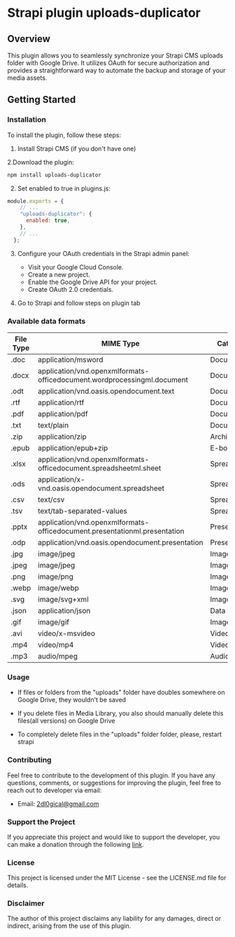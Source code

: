 # Strapi plugin uploads-duplicator

## Overview
This plugin allows you to seamlessly synchronize your Strapi CMS uploads folder with Google Drive. 
It utilizes OAuth for secure authorization and provides a straightforward way to automate the backup and storage of your media assets.

## Getting Started

### Installation
To install the plugin, follow these steps:

1. Install Strapi CMS (if you don't have one)

2.Download the plugin:

```bash
npm install uploads-duplicator
```

2. Set enabled to true in plugins.js:

```javascript
module.exports = {
    // ...
    "uploads-duplicator": {
      enabled: true,
    },
    // ...
  };
```
3. Configure your OAuth credentials in the Strapi admin panel:
    * Visit your Google Cloud Console.
    * Create a new project.
    * Enable the Google Drive API for your project.
    * Create OAuth 2.0 credentials.

4. Go to Strapi and follow steps on plugin tab

### Available data formats

| File Type       | MIME Type                                                | Category    |
| --------------- | -------------------------------------------------------- | ----------- |
| .doc            | application/msword                                      | Documents   |
| .docx           | application/vnd.openxmlformats-officedocument.wordprocessingml.document | Documents   |
| .odt            | application/vnd.oasis.opendocument.text                   | Documents   |
| .rtf            | application/rtf                                         | Documents   |
| .pdf            | application/pdf                                         | Documents   |
| .txt            | text/plain                                              | Documents   |
| .zip            | application/zip                                         | Archives    |
| .epub           | application/epub+zip                                   | E-books     |
| .xlsx           | application/vnd.openxmlformats-officedocument.spreadsheetml.sheet | Spreadsheets |
| .ods            | application/x-vnd.oasis.opendocument.spreadsheet        | Spreadsheets |
| .csv            | text/csv                                                | Spreadsheets |
| .tsv            | text/tab-separated-values                              | Spreadsheets |
| .pptx           | application/vnd.openxmlformats-officedocument.presentationml.presentation | Presentations |
| .odp            | application/vnd.oasis.opendocument.presentation        | Presentations |
| .jpg            | image/jpeg                                              | Images      |
| .jpeg           | image/jpeg                                              | Images      |
| .png            | image/png                                               | Images      |
| .webp           | image/webp                                              | Images      |
| .svg            | image/svg+xml                                           | Images      |
| .json           | application/json                                        | Data        |
| .gif            | image/gif                                               | Images      |
| .avi            | video/x-msvideo                                         | Videos      |
| .mp4            | video/mp4                                               | Videos      |
| .mp3            | audio/mpeg                                              | Audios      |

### Usage

* If files or folders from the "uploads" folder have doubles somewhere on Google Drive, they wouldn't be saved

* If you delete files in Media Library, you also should manually delete this files(all versions) on Google Drive

* To completely delete files in the "uploads" folder folder, please, restart strapi

### Contributing
Feel free to contribute to the development of this plugin.
If you have any questions, comments, or suggestions for improving the plugin, feel free to reach out to developer via email:

- Email: [2dl0gical@gmail.com](mailto:2dl0gical@gmail.com) 

### Support the Project
If you appreciate this project and would like to support the developer, you can make a donation through the following [link](https://www.paypal.com/donate/?hosted_button_id=STC2SUX6JZHMA).

### License
This project is licensed under the MIT License - see the LICENSE.md file for details.

### Disclaimer
The author of this project disclaims any liability for any damages, direct or indirect, arising from the use of this plugin.



